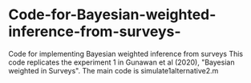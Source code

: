 # Code-for-Bayesian-weighted-inference-from-surveys-
Code for implementing Bayesian weighted inference from surveys
This code replicates the experiment 1 in Gunawan et al (2020), "Bayesian weighted in Surveys".
The main code is simulate1alternative2.m
